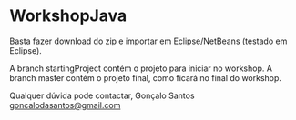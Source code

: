 # WorkshopJava


Basta fazer download do zip e importar em Eclipse/NetBeans (testado em Eclipse).

A branch startingProject contém o projeto para iniciar no workshop.
A branch master contém o projeto final, como ficará no final do workshop.

Qualquer dúvida pode contactar,
Gonçalo Santos
goncalodasantos@gmail.com

